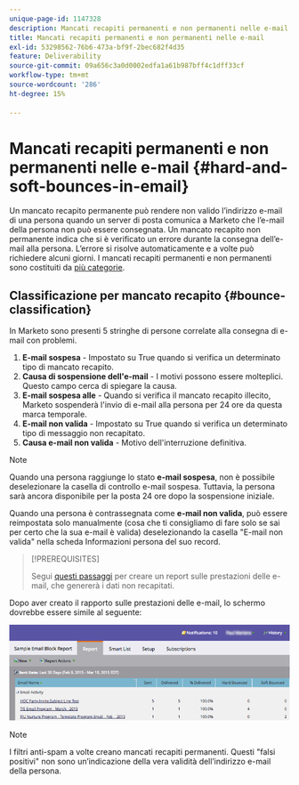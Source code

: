 ```yaml
---
unique-page-id: 1147328
description: Mancati recapiti permanenti e non permanenti nelle e-mail - Documentazione di Marketo - Documentazione di prodotto
title: Mancati recapiti permanenti e non permanenti nelle e-mail
exl-id: 53298562-76b6-473a-bf9f-2bec682f4d35
feature: Deliverability
source-git-commit: 09a656c3a0d0002edfa1a61b987bff4c1dff33cf
workflow-type: tm+mt
source-wordcount: '286'
ht-degree: 15%

---
```


# Mancati recapiti permanenti e non permanenti nelle e-mail {#hard-and-soft-bounces-in-email}

Un mancato recapito permanente può rendere non valido l’indirizzo e-mail di una persona quando un server di posta comunica a Marketo che l’e-mail della persona non può essere consegnata. Un mancato recapito non permanente indica che si è verificato un errore durante la consegna dell’e-mail alla persona. L’errore si risolve automaticamente e a volte può richiedere alcuni giorni. I mancati recapiti permanenti e non permanenti sono costituiti da [più categorie](https://nation.marketo.com/t5/Knowledgebase/Maintaining-a-Directory-of-Leads-Bouncing-Emails/ta-p/300838).

## Classificazione per mancato recapito {#bounce-classification}

In Marketo sono presenti 5 stringhe di persone correlate alla consegna di e-mail con problemi.

1. **E-mail sospesa** - Impostato su True quando si verifica un determinato tipo di mancato recapito.
1. **Causa di sospensione dell&#39;e-mail** - I motivi possono essere molteplici. Questo campo cerca di spiegare la causa.
1. **E-mail sospesa alle** - Quando si verifica il mancato recapito illecito, Marketo sospenderà l&#39;invio di e-mail alla persona per 24 ore da questa marca temporale.
1. **E-mail non valida** - Impostato su True quando si verifica un determinato tipo di messaggio non recapitato.
1. **Causa e-mail non valida** - Motivo dell&#39;interruzione definitiva.

>[!NOTE]
>
>Quando una persona raggiunge lo stato **e-mail sospesa**, non è possibile deselezionare la casella di controllo e-mail sospesa. Tuttavia, la persona sarà ancora disponibile per la posta 24 ore dopo la sospensione iniziale.
>
>Quando una persona è contrassegnata come **e-mail non valida**, può essere reimpostata solo manualmente (cosa che ti consigliamo di fare solo se sai per certo che la sua e-mail è valida) deselezionando la casella &quot;E-mail non valida&quot; nella scheda Informazioni persona del suo record.

>[!PREREQUISITES]
>
>Segui [questi passaggi](/help/marketo/product-docs/email-marketing/email-programs/email-program-data/email-performance-report.md) per creare un report sulle prestazioni delle e-mail, che genererà i dati non recapitati.

Dopo aver creato il rapporto sulle prestazioni delle e-mail, lo schermo dovrebbe essere simile al seguente:

![](assets/soft-hard-bounce.png)

>[!NOTE]
>
>I filtri anti-spam a volte creano mancati recapiti permanenti. Questi &quot;falsi positivi&quot; non sono un’indicazione della vera validità dell’indirizzo e-mail della persona.
